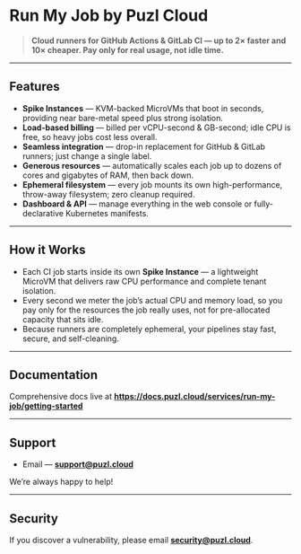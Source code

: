 # Run My Job by Puzl Cloud

> **Cloud runners for GitHub Actions & GitLab CI — up to 2× faster and 10× cheaper. Pay only for real usage, not idle time.**
---

## Features

- **Spike Instances** — KVM-backed MicroVMs that boot in seconds, providing near bare-metal speed plus strong isolation.
- **Load-based billing** — billed per vCPU-second & GB-second; idle CPU is free, so heavy jobs cost less overall.
- **Seamless integration** — drop-in replacement for GitHub & GitLab runners; just change a single label.
- **Generous resources** — automatically scales each job up to dozens of cores and gigabytes of RAM, then back down.
- **Ephemeral filesystem** — every job mounts its own high-performance, throw-away filesystem; zero cleanup required.
- **Dashboard & API** — manage everything in the web console or fully-declarative Kubernetes manifests.

---

## How it Works

- Each CI job starts inside its own **Spike Instance** — a lightweight MicroVM that delivers raw CPU performance and complete tenant isolation.  
- Every second we meter the job’s actual CPU and memory load, so you pay only for the resources the job really uses, not for pre-allocated capacity that sits idle.  
- Because runners are completely ephemeral, your pipelines stay fast, secure, and self-cleaning.

---

## Documentation

Comprehensive docs live at **https://docs.puzl.cloud/services/run-my-job/getting-started**

---

## Support

- Email — **support@puzl.cloud**

We’re always happy to help!

---

## Security

If you discover a vulnerability, please email **security@puzl.cloud**.
